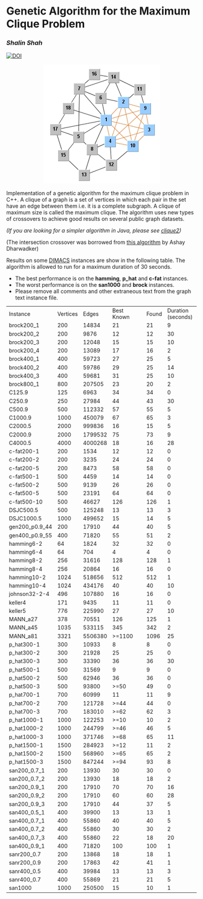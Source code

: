 <h1>Genetic Algorithm for the Maximum Clique Problem</h1>

<i><h3>Shalin Shah</h3></i>
<a href="https://zenodo.org/badge/latestdoi/134309139"><img src="https://zenodo.org/badge/134309139.svg" alt="DOI"></a>

<div align="center"><img src="clique.jpg" alg="Maximum Clique"/></div>

<P>Implementation of a genetic algorithm for the maximum clique problem in C++. A clique of a graph is a set of vertices in which each pair in the set have an edge between them i.e. it is a complete subgraph. A clique of maximum size is called the maximum clique. The algorithm uses new types of crossovers to achieve good results on several public graph datasets.</P>

<i>(If you are looking for a simpler algorithm in Java, please see <a href="https://github.com/shah314/clique2">clique2</a>)</i>

(The intersection crossover was borrowed from <a href="http://www.dharwadker.org/clique/">this algorithm</a> by Ashay Dharwadker)

<P> Results on 
some <A href="http://dimacs.rutgers.edu/Challenges/">DIMACS</A> instances are 
show in the following table. The algorithm is allowed to run for a maximum duration of 30 seconds.&nbsp;</P>
<ul>
  <li> The best performance is on the <b>hamming</b>, <b>p_hat</b> and <b>c-fat </b>instances.</li>
  <li>The worst performance is on the <b>san1000</b> and <b>brock </b>instances.</li>
  <li>Please remove all comments and other extraneous text from the graph text instance file.</li>
</ul>

<TABLE>
  <TR>
    <TD   >Instance</B></TD>
    <TD   >Vertices</B></TD>
    <TD   >Edges</B></TD>
    <TD   >Best Known</B></TD>
    <TD   >Found</B></TD>
    <TD   
  >Duration<BR>(seconds)&nbsp;</B></TD></TR>
  <TR>
    <TD  >brock200_1</TD>
    <TD  >200</TD>
    <TD  >14834</TD>
    <TD  >21</TD>
    <TD  >21</TD>
    <TD  >9</TD></TR>
  <TR>
    <TD  >brock200_2</TD>
    <TD  >200</TD>
    <TD  >9876</TD>
    <TD  >12</TD>
    <TD  >12</TD>
    <TD  >30</TD></TR>
  <TR>
    <TD  >brock200_3</TD>
    <TD  >200</TD>
    <TD  >12048</TD>
    <TD  >15</TD>
    <TD  >15</TD>
    <TD  >10</TD></TR>
  <TR>
    <TD  >brock200_4</TD>
    <TD  >200</TD>
    <TD  >13089</TD>
    <TD  >17</TD>
    <TD  >16</TD>
    <TD  >2</TD></TR>
  <TR>
    <TD  >brock400_1</TD>
    <TD  >400</TD>
    <TD  >59723</TD>
    <TD  >27</TD>
    <TD  >25</TD>
    <TD  >5</TD></TR>
  <TR>
    <TD  >brock400_2</TD>
    <TD  >400</TD>
    <TD  >59786</TD>
    <TD  >29</TD>
    <TD  >25</TD>
    <TD  >14</TD></TR>
  <TR>
    <TD  >brock400_3</TD>
    <TD  >400</TD>
    <TD  >59681</TD>
    <TD  >31</TD>
    <TD  >25</TD>
    <TD  >10</TD></TR>
  <TR>
    <TD  >brock800_1</TD>
    <TD  >800</TD>
    <TD  >207505</TD>
    <TD  >23</TD>
    <TD  >20</TD>
    <TD  >2</TD></TR>
  <TR>
    <TD  >C125.9</TD>
    <TD  >125</TD>
    <TD  >6963</TD>
    <TD  >34</TD>
    <TD  >34</TD>
    <TD  >0</TD></TR>
  <TR>
    <TD  >C250.9</TD>
    <TD  >250</TD>
    <TD  >27984</TD>
    <TD  >44</TD>
    <TD  >43</TD>
    <TD  >30</TD></TR>
  <TR>
    <TD  >C500.9</TD>
    <TD  >500</TD>
    <TD  >112332</TD>
    <TD  >57</TD>
    <TD  >55</TD>
    <TD  >5</TD></TR>
  <TR>
    <TD  >C1000.9</TD>
    <TD  >1000</TD>
    <TD  >450079</TD>
    <TD  >67</TD>
    <TD  >65</TD>
    <TD  >3</TD></TR>
  <TR>
    <TD  >C2000.5</TD>
    <TD  >2000</TD>
    <TD  >999836</TD>
    <TD  >16</TD>
    <TD  >15</TD>
    <TD  >5</TD></TR>
  <TR>
    <TD  >C2000.9</TD>
    <TD  >2000</TD>
    <TD  >1799532</TD>
    <TD  >75</TD>
    <TD  >73</TD>
    <TD  >9</TD></TR>
  <TR>
    <TD  >C4000.5</TD>
    <TD  >4000</TD>
    <TD  >4000268</TD>
    <TD  >18</TD>
    <TD  >16</TD>
    <TD  >28</TD></TR>
  <TR>
    <TD  >c-fat200-1</TD>
    <TD  >200</TD>
    <TD  >1534</TD>
    <TD  >12</TD>
    <TD  >12</TD>
    <TD  >0</TD></TR>
  <TR>
    <TD  >c-fat200-2</TD>
    <TD  >200</TD>
    <TD  >3235</TD>
    <TD  >24</TD>
    <TD  >24</TD>
    <TD  >0</TD></TR>
  <TR>
    <TD  >c-fat200-5</TD>
    <TD  >200</TD>
    <TD  >8473</TD>
    <TD  >58</TD>
    <TD  >58</TD>
    <TD  >0</TD></TR>
  <TR>
    <TD  >c-fat500-1</TD>
    <TD  >500</TD>
    <TD  >4459</TD>
    <TD  >14</TD>
    <TD  >14</TD>
    <TD  >0</TD></TR>
  <TR>
    <TD  >c-fat500-2</TD>
    <TD  >500</TD>
    <TD  >9139</TD>
    <TD  >26</TD>
    <TD  >26</TD>
    <TD  >0</TD></TR>
  <TR>
    <TD  >c-fat500-5</TD>
    <TD  >500</TD>
    <TD  >23191</TD>
    <TD  >64</TD>
    <TD  >64</TD>
    <TD  >0</TD></TR>
  <TR>
    <TD  >c-fat500-10</TD>
    <TD  >500</TD>
    <TD  >46627</TD>
    <TD  >126</TD>
    <TD  >126</TD>
    <TD  >1</TD></TR>
  <TR>
    <TD  >DSJC500.5</TD>
    <TD  >500</TD>
    <TD  >125248</TD>
    <TD  >13</TD>
    <TD  >13</TD>
    <TD  >3</TD></TR>
  <TR>
    <TD  >DSJC1000.5</TD>
    <TD  >1000</TD>
    <TD  >499652</TD>
    <TD  >15</TD>
    <TD  >14</TD>
    <TD  >5</TD></TR>
  <TR>
    <TD  >gen200_p0.9_44</TD>
    <TD  >200</TD>
    <TD  >17910</TD>
    <TD  >44</TD>
    <TD  >40</TD>
    <TD  >5</TD></TR>
  <TR>
    <TD  >gen400_p0.9_55</TD>
    <TD  >400</TD>
    <TD  >71820</TD>
    <TD  >55</TD>
    <TD  >51</TD>
    <TD  >2</TD></TR>
  <TR>
    <TD  >hamming6-2</TD>
    <TD  >64</TD>
    <TD  >1824</TD>
    <TD  >32</TD>
    <TD  >32</TD>
    <TD  >0</TD></TR>
  <TR>
    <TD  >hamming6-4</TD>
    <TD  >64</TD>
    <TD  >704</TD>
    <TD  >4</TD>
    <TD  >4</TD>
    <TD  >0</TD></TR>
  <TR>
    <TD  >hamming8-2</TD>
    <TD  >256</TD>
    <TD  >31616</TD>
    <TD  >128</TD>
    <TD  >128</TD>
    <TD  >1</TD></TR>
  <TR>
    <TD  >hamming8-4</TD>
    <TD  >256</TD>
    <TD  >20864</TD>
    <TD  >16</TD>
    <TD  >16</TD>
    <TD  >0</TD></TR>
  <TR>
    <TD  >hamming10-2</TD>
    <TD  >1024</TD>
    <TD  >518656</TD>
    <TD  >512</TD>
    <TD  >512</TD>
    <TD  >1</TD></TR>
  <TR>
    <TD  >hamming10-4</TD>
    <TD  >1024</TD>
    <TD  >434176</TD>
    <TD  >40</TD>
    <TD  >40</TD>
    <TD  >10</TD></TR>
  <TR>
    <TD  >johnson32-2-4</TD>
    <TD  >496</TD>
    <TD  >107880</TD>
    <TD  >16</TD>
    <TD  >16</TD>
    <TD  >0</TD></TR>
  <TR>
    <TD  >keller4</TD>
    <TD  >171</TD>
    <TD  >9435</TD>
    <TD  >11</TD>
    <TD  >11</TD>
    <TD  >0</TD></TR>
  <TR>
    <TD  >keller5</TD>
    <TD  >776</TD>
    <TD  >225990</TD>
    <TD  >27</TD>
    <TD  >27</TD>
    <TD  >10</TD></TR>
  <TR>
    <TD  >MANN_a27</TD>
    <TD  >378</TD>
    <TD  >70551</TD>
    <TD  >126</TD>
    <TD  >125</TD>
    <TD  >1</TD></TR>
  <TR>
    <TD  >MANN_a45</TD>
    <TD  >1035</TD>
    <TD  >533115</TD>
    <TD  >345</TD>
    <TD  >342</TD>
    <TD  >2</TD></TR>
  <TR>
    <TD  >MANN_a81</TD>
    <TD  >3321</TD>
    <TD  >5506380</TD>
    <TD  >&gt;=1100</TD>
    <TD  >1096</TD>
    <TD  >25</TD></TR>
  <TR>
    <TD  >p_hat300-1</TD>
    <TD  >300</TD>
    <TD  >10933</TD>
    <TD  >8</TD>
    <TD  >8</TD>
    <TD  >0</TD></TR>
  <TR>
    <TD  >p_hat300-2</TD>
    <TD  >300</TD>
    <TD  >21928</TD>
    <TD  >25</TD>
    <TD  >25</TD>
    <TD  >0</TD></TR>
  <TR>
    <TD  >p_hat300-3</TD>
    <TD  >300</TD>
    <TD  >33390</TD>
    <TD  >36</TD>
    <TD  >36</TD>
    <TD  >30</TD></TR>
  <TR>
    <TD  >p_hat500-1</TD>
    <TD  >500</TD>
    <TD  >31569</TD>
    <TD  >9</TD>
    <TD  >9</TD>
    <TD  >0</TD></TR>
  <TR>
    <TD  >p_hat500-2</TD>
    <TD  >500</TD>
    <TD  >62946</TD>
    <TD  >36</TD>
    <TD  >36</TD>
    <TD  >0</TD></TR>
  <TR>
    <TD  >p_hat500-3</TD>
    <TD  >500</TD>
    <TD  >93800</TD>
    <TD  >&gt;=50</TD>
    <TD  >49</TD>
    <TD  >0</TD></TR>
  <TR>
    <TD  >p_hat700-1</TD>
    <TD  >700</TD>
    <TD  >60999</TD>
    <TD  >11</TD>
    <TD  >11</TD>
    <TD  >9</TD></TR>
  <TR>
    <TD  >p_hat700-2</TD>
    <TD  >700</TD>
    <TD  >121728</TD>
    <TD  >&gt;=44</TD>
    <TD  >44</TD>
    <TD  >0</TD></TR>
  <TR>
    <TD  >p_hat700-3</TD>
    <TD  >700</TD>
    <TD  >183010</TD>
    <TD  >&gt;=62</TD>
    <TD  >62</TD>
    <TD  >3</TD></TR>
  <TR>
    <TD  >p_hat1000-1</TD>
    <TD  >1000</TD>
    <TD  >122253</TD>
    <TD  >&gt;=10</TD>
    <TD  >10</TD>
    <TD  >2</TD></TR>
  <TR>
    <TD  >p_hat1000-2</TD>
    <TD  >1000</TD>
    <TD  >244799</TD>
    <TD  >&gt;=46</TD>
    <TD  >46</TD>
    <TD  >5</TD></TR>
  <TR>
    <TD  >p_hat1000-3</TD>
    <TD  >1000</TD>
    <TD  >371746</TD>
    <TD  >&gt;=68</TD>
    <TD  >65</TD>
    <TD  >11</TD></TR>
  <TR>
    <TD  >p_hat1500-1</TD>
    <TD  >1500</TD>
    <TD  >284923</TD>
    <TD  >&gt;=12</TD>
    <TD  >11</TD>
    <TD  >2</TD></TR>
  <TR>
    <TD  >p_hat1500-2</TD>
    <TD  >1500</TD>
    <TD  >568960</TD>
    <TD  >&gt;=65</TD>
    <TD  >65</TD>
    <TD  >2</TD></TR>
  <TR>
    <TD  >p_hat1500-3</TD>
    <TD  >1500</TD>
    <TD  >847244</TD>
    <TD  >&gt;=94</TD>
    <TD  >93</TD>
    <TD  >8</TD></TR>
  <TR>
    <TD  >san200_0.7_1</TD>
    <TD  >200</TD>
    <TD  >13930</TD>
    <TD  >30</TD>
    <TD  >30</TD>
    <TD  >0</TD></TR>
  <TR>
    <TD  >san200_0.7_2</TD>
    <TD  >200</TD>
    <TD  >13930</TD>
    <TD  >18</TD>
    <TD  >18</TD>
    <TD  >2</TD></TR>
  <TR>
    <TD  >san200_0.9_1</TD>
    <TD  >200</TD>
    <TD  >17910</TD>
    <TD  >70</TD>
    <TD  >70</TD>
    <TD  >16</TD></TR>
  <TR>
    <TD  >san200_0.9_2</TD>
    <TD  >200</TD>
    <TD  >17910</TD>
    <TD  >60</TD>
    <TD  >60</TD>
    <TD  >28</TD></TR>
  <TR>
    <TD  >san200_0.9_3</TD>
    <TD  >200</TD>
    <TD  >17910</TD>
    <TD  >44</TD>
    <TD  >37</TD>
    <TD  >5</TD></TR>
  <TR>
    <TD  >san400_0.5_1</TD>
    <TD  >400</TD>
    <TD  >39900</TD>
    <TD  >13</TD>
    <TD  >13</TD>
    <TD  >1</TD></TR>
  <TR>
    <TD  >san400_0.7_1</TD>
    <TD  >400</TD>
    <TD  >55860</TD>
    <TD  >40</TD>
    <TD  >40</TD>
    <TD  >5</TD></TR>
  <TR>
    <TD  >san400_0.7_2</TD>
    <TD  >400</TD>
    <TD  >55860</TD>
    <TD  >30</TD>
    <TD  >30</TD>
    <TD  >2</TD></TR>
  <TR>
    <TD  >san400_0.7_3</TD>
    <TD  >400</TD>
    <TD  >55860</TD>
    <TD  >22</TD>
    <TD  >18</TD>
    <TD  >20</TD></TR>
  <TR>
    <TD  >san400_0.9_1</TD>
    <TD  >400</TD>
    <TD  >71820</TD>
    <TD  >100</TD>
    <TD  >100</TD>
    <TD  >1</TD></TR>
  <TR>
    <TD  >sanr200_0.7</TD>
    <TD  >200</TD>
    <TD  >13868</TD>
    <TD  >18</TD>
    <TD  >18</TD>
    <TD  >1</TD></TR>
  <TR>
    <TD  >sanr200_0.9</TD>
    <TD  >200</TD>
    <TD  >17863</TD>
    <TD  >42</TD>
    <TD  >41</TD>
    <TD  >1</TD></TR>
  <TR>
    <TD  >sanr400_0.5</TD>
    <TD  >400</TD>
    <TD  >39984</TD>
    <TD  >13</TD>
    <TD  >13</TD>
    <TD  >3</TD></TR>
  <TR>
    <TD  >sanr400_0.7</TD>
    <TD  >400</TD>
    <TD  >55869</TD>
    <TD  >21</TD>
    <TD  >21</TD>
    <TD  >5</TD></TR>
  <TR>
    <TD  >san1000</TD>
    <TD  >1000</TD>
    <TD  >250500</TD>
    <TD  >15</TD>
    <TD  >10</TD>
    <TD  >1</TD></TR></TABLE>
